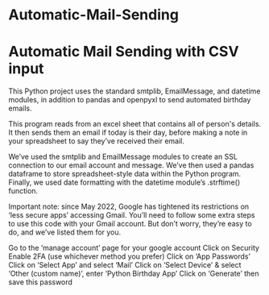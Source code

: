 # Automatic-Mail-Sending
<h1>Automatic Mail Sending with CSV input</h1>
<p>This Python project uses the standard smtplib, EmailMessage, and datetime modules, in addition to pandas and openpyxl to send automated birthday emails.

This program reads from an excel sheet that contains all of person's details. It then sends them an email if today is their day, before making a note in your spreadsheet to say they’ve received their email.

We’ve used the smtplib and EmailMessage modules to create an SSL connection to our email account and message. We’ve then used a pandas dataframe to store spreadsheet-style data within the Python program. Finally, we used date formatting with the datetime module’s .strftime() function.</p>


<p>Important note: since May 2022, Google has tightened its restrictions on ‘less secure apps’ accessing Gmail. You’ll need to follow some extra steps to use this code with your Gmail account. But don’t worry, they’re easy to do, and we’ve listed them for you.

Go to the ‘manage account’ page for your google account
Click on Security
Enable 2FA (use whichever method you prefer)
Click on ‘App Passwords’
Click on ‘Select App’ and select ‘Mail’
Click on ‘Select Device’ & select ‘Other (custom name)’, enter ‘Python Birthday App’
Click on ‘Generate’ then save this password</p>

